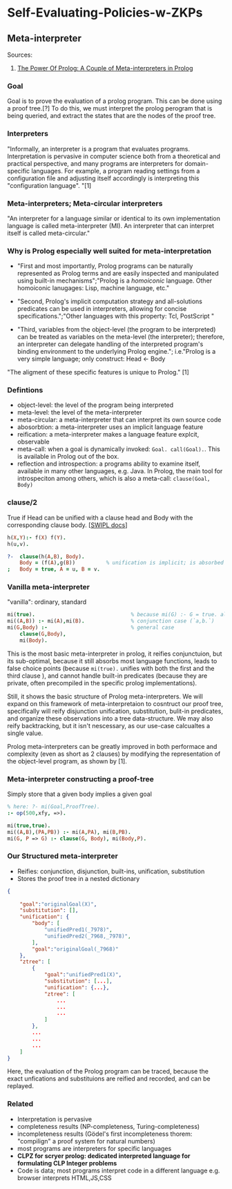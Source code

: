 # Self-Evaluating-Policies-w-ZKPs


## Meta-interpreter
Sources: 
1. [The Power Of Prolog: A Couple of Meta-interpreters in Prolog](https://www.metalevel.at/acomip/)

### Goal 
Goal is to prove the evaluation of a prolog program. This can be done using a proof tree.\[?\]
To do this, we must interpret the prolog perogram that is being queried, and extract the states that are the nodes of the proof tree.

### Interpreters
"Informally, an interpreter is a program that evaluates programs. Interpretation is pervasive in computer science both from a theoretical and practical perspective, and many programs are interpreters for domain-specific languages. For example, a program reading settings from a configuration file and adjusting itself accordingly is interpreting this "configuration language". "\[1\]

### Meta-interpreters; Meta-circular interpreters
"An interpreter for a language similar or identical to its own implementation language is called meta-interpreter (MI). An interpreter that can interpret itself is called meta-circular."

### Why is Prolog especially well suited for meta-interpretation
 - "First and most importantly, Prolog programs can be naturally represented as Prolog terms and are easily inspected and manipulated using built-in mechanisms";"Prolog is a *homoiconic* language. Other homoiconic lanugages: Lisp, machine language, etc."

 - "Second, Prolog's implicit computation strategy and all-solutions predicates can be used in interpreters, allowing for concise specifications.";"Other languages with this property: Tcl, PostScript "

 - "Third, variables from the object-level (the program to be interpreted) can be treated as variables on the meta-level (the interpreter); therefore, an interpreter can delegate handling of the interpreted program's binding environment to the underlying Prolog engine."; i.e."Prolog is a very simple language; only construct: Head <- Body 

 "The aligment of these specific features is unique to Prolog." \[1\]

 ### Defintions 
 - object-level: the level of the program being interpreted
 - meta-level: the level of the meta-interpreter
 - meta-circular: a meta-interpreter that can interpret its own source code
 - abosorbtion: a meta-interpreter uses an implicit language feature
 - reification: a meta-interpreter makes a language feature explcit, observable
 - meta-call: when a goal is dynamically invoked: `Goal. call(Goal).`. This is available in Prolog out of the box.
 - reflection and introspection: a programs ability to examine itself, available in many other languages, e.g. Java. In Prolog, the main tool for introspeciton among others, which is also a meta-call: `clause(Goal, Body)`

### clause/2
True if Head can be unified with a clause head and Body with the corresponding clause body. \[[SWIPL docs](https://www.swi-prolog.org/pldoc/doc_for?object=clause/2)\]
```prolog
h(X,Y):- f(X) f(Y).
h(u,v).

?-  clause(h(A,B), Body).
    Body = (f(A),g(B))          % unification is implicit; is absorbed
;   Body = true, A = u, B = v.
```

### Vanilla meta-interpreter
"vanilla": ordinary, standard
```prolog
mi(true).                               % because mi(G) :- G = true. always holds, this is the base case
mi((A,B)) :- mi(A),mi(B).               % conjunction case (`a,b.`)
mi(G,Body) :-                           % general case 
    clause(G,Body),
    mi(Body).  
```
This is the most basic meta-interpreter in prolog, it reifies conjunctuion, but its sub-optimal, because it still absorbs most language functions, leads to false choice points (because `mi(true).` unifies with both the first and the third clause ), and cannot handle built-in predicates (because they are private, often precompiled in the specific prolog implementations). 

Still, it shows the basic structure of Prolog meta-interpreters. We will expand on this framework of meta-interpretaion to cosntruct our proof tree, specifically will reify disjunction unification, substitution, bulit-in predicates, and organize these observations into a tree data-structure. We may also reify backtracking, but it isn't nescessary, as our use-case calcualtes a single value. 

Prolog meta-interpreters can be greatly improved in both performace and complexity (even as short as 2 clauses) by modifying the representation of the object-level program, as shown by \[1\].

### Meta-interpreter constructing a proof-tree

Simply store that a given body implies a given goal
```prolog 
% here: ?- mi(Goal,ProofTree). 
:- op(500,xfy, =>).

mi(true,true).
mi((A,B),(PA,PB)) :- mi(A,PA), mi(B,PB).
mi(G, P => G) :- clause(G, Body), mi(Body,P).
```

### Our Structured meta-interpreter
- Reifies: conjunction, disjunction, built-ins, unification, substitution
- Stores the proof tree in a nested dictionary
```json 
{
    
    "goal":"originalGoal(X)",
    "substitution": [],
    "unification": {
        "body": [
            "unifiedPred1(_7978)",
            "unifiedPred2(_7968,_7978)",
        ],
        "goal":"originalGoal(_7968)"
    },
    "ztree": [
        {        
            "goal":"unifiedPred1(X)",
            "substitution": [...],
            "unification": {...},
            "ztree": [
                ...
                ...
                ...
            ]
        },
        ...
        ...
        ...
    ]
}
```

Here, the evaluation of the Prolog program can be traced, because the exact unfications and substituions are reified and recorded, and can be replayed.

### Related 

- Interpretation is pervasive
- completeness results (NP-completeness, Turing-completeness)
- incompleteness results (Gödel's first incompleteness thorem: "compilign" a proof system for natural numbers)
- most programs are interpreters for specific languages
- **CLPZ for scryer prolog: dedicated interpreted language for formulating CLP Integer problems** 
- Code is data; most programs interpret code in a different language e.g. browser interprets HTML,JS,CSS